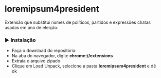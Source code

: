 # loremipsum4president
Extensão que substitui nomes de políticos, partidos e expressões chatas usadas em ano de eleição.

### ▶️ Instalação
- Faça o download do repositório<br>
- Na aba do navegador, digite <b>chrome://extensions</b><br>
- Extraia o arquivo zipado
- Clique em Load Unpack, selecione a pasta <b>loremipsum4president</b> e dê ok<br>
